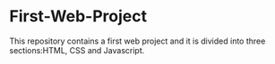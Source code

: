 # First-Web-Project

This repository contains a first web project and it is divided into three sections:HTML, CSS and Javascript.
